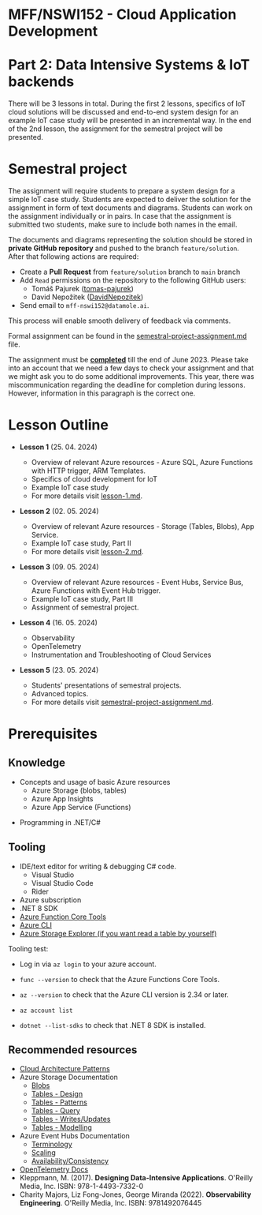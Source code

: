 # MFF/NSWI152 - Cloud Application Development<br/><br/>Part 2: Data Intensive Systems & IoT backends

There will be 3 lessons in total. During the first 2 lessons, specifics of IoT cloud solutions will be discussed and end-to-end system design for an example IoT case study will be presented in an incremental way. In the end of the 2nd lesson, the assignment for the semestral project will be presented. 

# Semestral project

The assignment will require students to prepare a system design for a simple IoT case study. Students are expected to deliver the solution for the assignment in form of text documents and diagrams. Students can work on the assignment individually or in pairs. In case that the assignment is submitted two students, make sure to include both names in the email.

The documents and diagrams representing the solution should be stored in **private GitHub repository** and pushed to the branch `feature/solution`. After that following actions are required:

* Create a  **Pull Request** from `feature/solution` branch to `main` branch 
* Add `Read` permissions on the repository to the following GitHub users:
  * Tomáš Pajurek ([tomas-pajurek](https://github.com/tomas-pajurek))
  * David Nepožitek ([DavidNepozitek](https://github.com/DavidNepozitek))
* Send email to `mff-nswi152@datamole.ai`.


This process will enable smooth delivery of feedback via comments.

Formal assignment can be found in the [semestral-project-assignment.md](./semestral-project-assignment.md) file.

The assignment must be **<u>completed</u>** till the end of June 2023. Please take into an account that we need a few days to check your assignment and that we might ask you to do some additional improvements. This year, there was miscommunication regarding the deadline for completion during lessons. However, information in this paragraph is the correct one. 

# Lesson Outline

* **Lesson 1** (25. 04. 2024)
  * Overview of relevant Azure resources - Azure SQL, Azure Functions with HTTP trigger, ARM Templates. 
  * Specifics of cloud development for IoT
  * Example IoT case study
  * For more details visit [lesson-1.md](./lesson-1/lesson-1.md).

* **Lesson 2** (02. 05. 2024)
  * Overview of relevant Azure resources - Storage (Tables, Blobs), App Service.
  * Example IoT case study, Part II
  * For more details visit [lesson-2.md](./lesson-2/lesson-2.md).

* **Lesson 3** (09. 05. 2024)
  * Overview of relevant Azure resources - Event Hubs, Service Bus, Azure Functions with Event Hub trigger.
  * Example IoT case study, Part III
  * Assignment of semestral project.



* **Lesson 4** (16. 05. 2024)
  * Observability
  * OpenTelemetry
  * Instrumentation and Troubleshooting of Cloud Services


* **Lesson 5** (23. 05. 2024)
  * Students' presentations of semestral projects.
  * Advanced topics.
  * For more details visit [semestral-project-assignment.md](./semestral-project-assignment.md).

# Prerequisites 

## Knowledge

* Concepts and usage of basic Azure resources
  * Azure Storage (blobs, tables)
  * Azure App Insights
  * Azure App Service (Functions)
- Programming in .NET/C#

## Tooling

* IDE/text editor for writing & debugging C# code.
  * Visual Studio
  * Visual Studio Code
  * Rider
* Azure subscription
* .NET 8 SDK
* [Azure Function Core Tools](https://docs.microsoft.com/en-us/azure/azure-functions/functions-run-local#v2)
* [Azure CLI](https://docs.microsoft.com/en-us/cli/azure/install-azure-cli)
* [Azure Storage Explorer (if you want read a table by yourself)](https://azure.microsoft.com/en-us/features/storage-explorer/)

Tooling test:

* Log in via `az login` to your azure account.

* `func --version` to check that the Azure Functions Core Tools.
* `az --version` to check that the Azure CLI version is 2.34 or later.
* `az account list` 
* `dotnet --list-sdks` to check that .NET 8 SDK is installed. 

## Recommended resources

* [Cloud Architecture Patterns](https://docs.microsoft.com/en-us/azure/architecture/patterns/)
* Azure Storage Documentation
  * [Blobs](https://azure.microsoft.com/en-us/services/storage/blobs/)
  * [Tables - Design](https://docs.microsoft.com/en-us/azure/storage/tables/table-storage-design-guidelines)
  * [Tables - Patterns](https://docs.microsoft.com/en-us/azure/storage/tables/table-storage-design-patterns)
  * [Tables - Query](https://docs.microsoft.com/en-us/azure/storage/tables/table-storage-design-for-query)
  * [Tables - Writes/Updates](https://docs.microsoft.com/en-us/azure/storage/tables/table-storage-design-for-modification)
  * [Tables - Modelling](https://docs.microsoft.com/en-us/azure/storage/tables/table-storage-design-modeling)
* Azure Event Hubs Documentation
  * [Terminology](https://docs.microsoft.com/en-us/azure/event-hubs/event-hubs-features)
  * [Scaling](https://docs.microsoft.com/en-us/azure/event-hubs/event-hubs-scalability)
  * [Availability/Consistency](https://docs.microsoft.com/en-us/azure/event-hubs/event-hubs-availability-and-consistency?tabs=dotnet)
* [OpenTelemetry Docs](https://opentelemetry.io/docs/)
* Kleppmann, M. (2017). **Designing Data-Intensive Applications**. O'Reilly Media, Inc. ISBN: 978-1-4493-7332-0 
* Charity Majors, Liz Fong-Jones, George Miranda (2022). **Observability Engineering**. O'Reilly Media, Inc. ISBN: 9781492076445